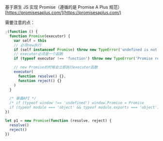 基于原生 JS 实现 Promise（遵循的是 Promise A Plus 规范）
[https://promisesaplus.com/](https://promisesaplus.com/)

需要注意的点：

```js
;(function () {
  function Promise(executor) {
    var self = this
    // 必须new执行
    if (self instanceof Promise) throw new TypeError('undefined is not a promise')
    // executor必须是一个函数
    if (typeof executor !== 'function') throw new TypeError('Promise resolver ' + executor + ' is not a function')

    // new Promise的时候会立即执行executor函数
    executor(
      function resolve() {},
      function reject() {}
    )
  }

  /* 暴露API */
  /* if (typeof window !== 'undefined') window.Promise = Promise
  if (typeof module === 'object' && typeof module.exports === 'object') module.exports = Promise */
})

let p1 = new Promise(function (resolve, reject) {
  resolve()
  reject()
})

```

